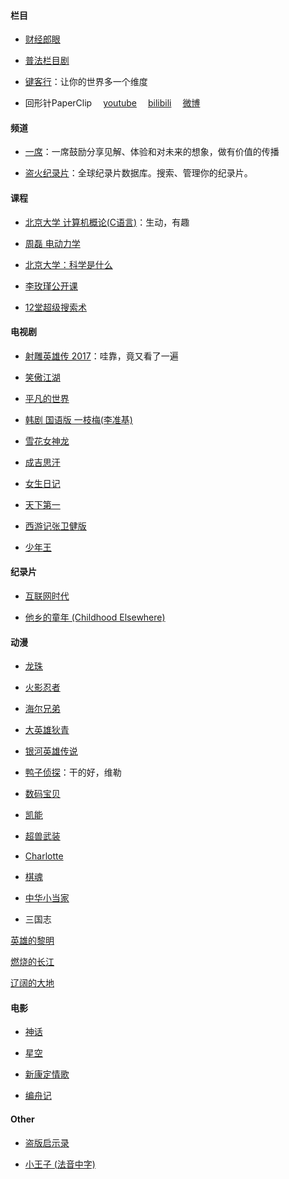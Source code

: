 #### 栏目

- [财经郎眼](http://www.iqiyi.com/a_19rrgu9qmt.html)

- [普法栏目剧](https://www.youtube.com/playlist?list=PL-V-9ZOhCdyBKv-pCS_HdhhV-3JWAVFvy)

- [键客行](https://space.bilibili.com/43582057)：让你的世界多一个维度

-  回形针PaperClip &emsp;[youtube](https://www.youtube.com/channel/UCUGJ-yKqQHl4FSZwUmGpiUg/featured)&emsp; [bilibili](https://space.bilibili.com/258150656/)&emsp; [微博](https://weibo.com/u/6414205745?is_hot=1)

#### 频道

- [一席](https://yixi.tv/)：一席鼓励分享见解、体验和对未来的想象，做有价值的传播

- [盗火纪录片](http://www.daofire.com/)：全球纪录片数据库。搜索、管理你的纪录片。

#### 课程

- [北京大学 计算机概论(C语言)](https://www.bilibili.com/video/av26043975/?p=12)：生动，有趣

- [周磊 电动力学](https://www.youtube.com/playlist?list=PLMhgO-ArH8RuDoNrasXuc8PBd1cv_4_om)

- [北京大学：科学是什么](https://www.youtube.com/playlist?list=PL2UXTH6p_7LajHB-VjSztJqpsXfqTclex)

- [李玫瑾公开课](https://www.youtube.com/watch?v=Wuhxppx1cL0)

- [12堂超级搜索术](https://www.youtube.com/playlist?list=PLEo_akIUYI3GsqYMg_uqtVm0i01bIyCeU)


#### 电视剧

- [射雕英雄传 2017](http://www.iqiyi.com/a_19rrhatc1p.html)：哇靠，竟又看了一遍

- [笑傲江湖](https://v.youku.com/v_show/id_XNDA3NDU1OTAw.html?spm=a2h1n.8261147.0.0&s=cbff3dac962411de83b1)

- [平凡的世界](https://tv.sohu.com/v/MjAxNTAyMjcvbjQwOTE4NDI0Mi5zaHRtbA==.html)

- [韩剧 国语版 一枝梅(李准基)](https://list.youku.com/albumlist/show/id_23139792.html?spm=a2h0j.11185381.bpmodule-playpage-righttitle.5~H2~A)

- [雪花女神龙](https://www.bilibili.com/video/av23269810)

- [成吉思汗](https://www.youtube.com/playlist?list=PLh3iAetQz33RBtmCBwTGJg8Q_TrkoPToc)

- [女生日记](https://www.youtube.com/playlist?list=PLOhXe6mV1n1vPPTDAiRvMJeQHU8IjBdLh)

- [天下第一](https://list.youku.com/show/id_zcbffdb90962411de83b1.html)

- [西游记张卫健版](http://list.youku.com/albumlist/show/id_19425309.html)

- [少年王](https://www.youtube.com/watch?v=n65ropgti3w)


#### 纪录片

- [互联网时代](https://www.bilibili.com/video/av6164134/)

- [他乡的童年 (Childhood Elsewhere)](https://www.youtube.com/playlist?list=PLWDGCwqJzbZilYH-xpVxavPZaVNHqDmu1)

#### 动漫

- [龙珠](https://www.iqiyi.com/v_19rroo8z7w.html#curid=377498400_deddace5919562e700d07d2a620a416c)

- [火影忍者](http://list.youku.com/show/id_zcc001f06962411de83b1.html)

- [海尔兄弟](https://v.youku.com/v_show/id_XNDkzMzAwMzI0.html?spm=a2h0j.11185381.listitem_page1.5~A&&s=013b68a061ae11e0bea1)

- [大英雄狄青](https://v.youku.com/v_show/id_XNDk2NDY0NzQ4.html?s=00a076ba61ae11e0bea1)

- [银河英雄传说](http://v.pptv.com/show/UXMkohCCia8ksqhI.html?&rcc_src=B3) 

- [鸭子侦探](https://www.bilibili.com/video/av448258/)：干的好，维勒

- [数码宝贝](https://www.iqiyi.com/v_19rrok50fw.html#curid=385258000_d8c5ec72f5e46a50044239b09d9cc991)

- [凯能](https://www.iqiyi.com/v_19rrfw3jlw.html)

- [超兽武装](https://www.youtube.com/watch?v=-ccRTVHI9Q8&list=PLmWEQIlnd1BH_XRfESl9bfkL9WJHITiP2&index=1)

- [Charlotte](http://www.iqiyi.com/a_19rrhb5qhd.html)

- [棋魂](https://list.youku.com/show/id_zcc006556962411de83b1.html)

- [中华小当家](https://v.qq.com/x/cover/7jzjwwtpqo2hilu/z0024gai02c.html)

- 三国志


[英雄的黎明](https://www.bilibili.com/video/av23958051/)

[燃烧的长江](https://www.bilibili.com/video/av23958051/?p=2)

[辽阔的大地](https://www.bilibili.com/video/av23958051/?p=3)

#### 电影
- [神话](https://v.youku.com/v_show/id_XMjA2OTM3OTk2.html?spm=a2h1n.8261147.0.0)

- [星空](https://so.youku.com/search_video/q_%E6%98%9F%E7%A9%BA?spm=a2ha1.12325017.search.i0https://so.youku.com/search_video/q_%E6%98%9F%E7%A9%BA?spm=a2ha1.12325017.search.i0)

- [新康定情歌](https://www.youtube.com/watch?v=Aj71jMD7UaA)

- [编舟记](https://v.youku.com/v_show/id_XODg2NzA3NDA4.html?spm=a2h1n.8261147.0.0)

#### Other

- [盗版启示录](https://www.youtube.com/watch?v=oIjetBsgYNE&list=WL&index=5&t=0s)

- [小王子 (法音中字)](https://www.youtube.com/watch?v=w3DxgKItquI&list=WL&index=6)
